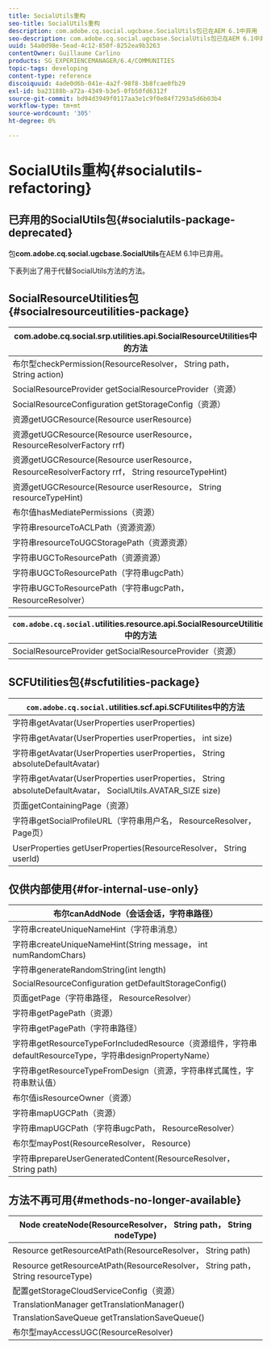 ```yaml
---
title: SocialUtils重构
seo-title: SocialUtils重构
description: com.adobe.cq.social.ugcbase.SocialUtils包已在AEM 6.1中弃用
seo-description: com.adobe.cq.social.ugcbase.SocialUtils包已在AEM 6.1中弃用
uuid: 54a0d98e-5ead-4c12-850f-8252ea9b3263
contentOwner: Guillaume Carlino
products: SG_EXPERIENCEMANAGER/6.4/COMMUNITIES
topic-tags: developing
content-type: reference
discoiquuid: 4ade0d6b-041e-4a2f-98f8-3b8fcae0fb29
exl-id: ba23188b-a72a-4349-b3e5-0fb50fd6312f
source-git-commit: bd94d3949f0117aa3e1c9f0e84f7293a5d6b03b4
workflow-type: tm+mt
source-wordcount: '305'
ht-degree: 0%

---
```


# SocialUtils重构{#socialutils-refactoring}

## 已弃用的SocialUtils包{#socialutils-package-deprecated}

包&#x200B;**com.adobe.cq.social.ugcbase.SocialUtils**&#x200B;在AEM 6.1中已弃用。

下表列出了用于代替SocialUtils方法的方法。

## SocialResourceUtilities包{#socialresourceutilities-package}

| com.adobe.cq.social.srp.utilities.api.SocialResourceUtilities中的方法 |
|---|
| 布尔型checkPermission(ResourceResolver， String path， String action) |  |
| SocialResourceProvider getSocialResourceProvider（资源） |  |
| SocialResourceConfiguration getStorageConfig（资源） |  |
| 资源getUGCResource(Resource userResource) |  |
| 资源getUGCResource(Resource userResource， ResourceResolverFactory rrf) | 新版 |
| 资源getUGCResource(Resource userResource， ResourceResolverFactory rrf， String resourceTypeHint) | 新版 |
| 资源getUGCResource(Resource userResource， String resourceTypeHint) |  |
| 布尔值hasMediatePermissions（资源） |  |
| 字符串resourceToACLPath（资源资源） |  |
| 字符串resourceToUGCStoragePath（资源资源） | 替换字符串resourceToUGCPath(Resource resource) |
| 字符串UGCToResourcePath（资源资源） |  |
| 字符串UGCToResourcePath（字符串ugcPath） | 更改了签名 |
| 字符串UGCToResourcePath（字符串ugcPath， ResourceResolver） | 新版 |

| `com.adobe.cq.social.`utilities.resource.api.SocialResourceUtilities中的方法 |
|---|
| SocialResourceProvider getSocialResourceProvider（资源） | 替换SocialResourceProvider getConfiguredProvider(Resource resource) |

## SCFUtilities包{#scfutilities-package}

| `com.adobe.cq.social.`utilities.scf.api.SCFUtilites中的方法 |
|---|
| 字符串getAvatar(UserProperties userProperties) |
| 字符串getAvatar(UserProperties userProperties， int size) |
| 字符串getAvatar(UserProperties userProperties， String absoluteDefaultAvatar) |
| 字符串getAvatar(UserProperties userProperties， String absoluteDefaultAvatar， SocialUtils.AVATAR_SIZE size) |
| 页面getContainingPage（资源） |
| 字符串getSocialProfileURL（字符串用户名， ResourceResolver， Page页） |
| UserProperties getUserProperties(ResourceResolver， String userId) |

## 仅供内部使用{#for-internal-use-only}

| 布尔canAddNode（会话会话，字符串路径） |
|---|
| 字符串createUniqueNameHint（字符串消息） |
| 字符串createUniqueNameHint(String message， int numRandomChars) |
| 字符串generateRandomString(int length) |
| SocialResourceConfiguration getDefaultStorageConfig() |
| 页面getPage（字符串路径， ResourceResolver） |
| 字符串getPagePath（资源） |
| 字符串getPagePath（字符串路径） |
| 字符串getResourceTypeForIncludedResource（资源组件，字符串defaultResourceType，字符串designPropertyName） |
| 字符串getResourceTypeFromDesign（资源，字符串样式属性，字符串默认值） |
| 布尔值isResourceOwner（资源） |
| 字符串mapUGCPath（资源） |
| 字符串mapUGCPath（字符串ugcPath， ResourceResolver） |
| 布尔型mayPost(ResourceResolver， Resource) |
| 字符串prepareUserGeneratedContent(ResourceResolver， String path) |

## 方法不再可用{#methods-no-longer-available}

| Node createNode(ResourceResolver， String path， String nodeType) |
|---|
| Resource getResourceAtPath(ResourceResolver， String path) |
| Resource getResourceAtPath(ResourceResolver， String path， String resourceType) |
| 配置getStorageCloudServiceConfig（资源） |
| TranslationManager getTranslationManager() |
| TranslationSaveQueue getTranslationSaveQueue() |
| 布尔型mayAccessUGC(ResourceResolver) |
